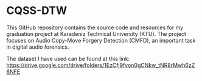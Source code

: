 # CQSS-DTW
This GitHub repository contains the source code and resources for my graduation project at Karadeniz Technical University (KTU). The project focuses on Audio Copy-Move Forgery Detection (CMFD), an important task in digital audio forensics.

The dataset I have used can be found at this link: https://drive.google.com/drive/folders/1EzCfj9fvon0gCNkw_tNR8rMwh6zZ6NFE

